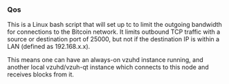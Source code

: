 ### Qos ###

This is a Linux bash script that will set up tc to limit the outgoing bandwidth for connections to the Bitcoin network. It limits outbound TCP traffic with a source or destination port of 25000, but not if the destination IP is within a LAN (defined as 192.168.x.x).

This means one can have an always-on vzuhd instance running, and another local vzuhd/vzuh-qt instance which connects to this node and receives blocks from it.
